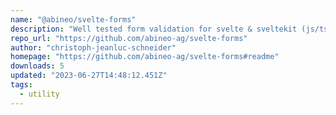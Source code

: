 ```yaml
---
name: "@abineo/svelte-forms"
description: "Well tested form validation for svelte & sveltekit (js/ts)"
repo_url: "https://github.com/abineo-ag/svelte-forms"
author: "christoph-jeanluc-schneider"
homepage: "https://github.com/abineo-ag/svelte-forms#readme"
downloads: 5
updated: "2023-06-27T14:48:12.451Z"
tags: 
  - utility
---
```


